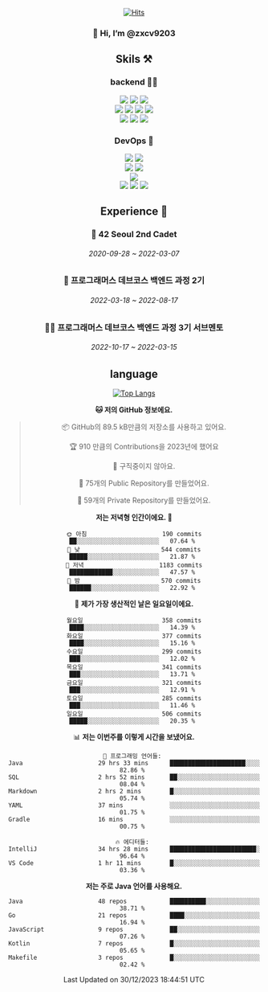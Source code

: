 <div align="center">

[![Hits](https://hits.seeyoufarm.com/api/count/incr/badge.svg?url=https%3A%2F%2Fgithub.com%2Fzxcv9203%2Fhit-counter&count_bg=%23FF7272&title_bg=%23324C2E&icon=codeigniter.svg&icon_color=%23DD5B5B&title=%EB%B0%A9%EB%AC%B8%EC%9E%90&edge_flat=false)](https://hits.seeyoufarm.com)
  
### 👋 Hi, I’m @zxcv9203

## Skils ⚒️
### backend 🧑‍💻
  
<img src="https://img.shields.io/badge/Java-FF6600?style=flat-square&logo=buymeacoffee&logoColor=white"/>
<img src="https://img.shields.io/badge/Go-0099FF?style=flat-square&logo=go&logoColor=white"/>
<img src="https://img.shields.io/badge/Kotlin-7F52FF?style=flat-square&logo=kotlin&logoColor=white"/>
  
  
<br />
  
<img src="https://img.shields.io/badge/Spring-339933?style=flat-square&logo=Spring&logoColor=white"/>
<img src="https://img.shields.io/badge/Spring Boot-339933?style=flat-square&logo=Spring Boot&logoColor=white"/>
<img src="https://img.shields.io/badge/Spring Security-339933?style=flat-square&logo=Spring Security&logoColor=white"/>
  
<img src="https://img.shields.io/badge/Spring Data JPA-339933?style=flat-square&logo=Hibernate&logoColor=white"/>

<br />
  
  <img src="https://img.shields.io/badge/mysql-0099FF?style=flat-square&logo=mysql&logoColor=white"/>
  <img src="https://img.shields.io/badge/mariadb-0099FF?style=flat-square&logo=mariadb&logoColor=white"/>
  <img src="https://img.shields.io/badge/mongoDB-47A248?style=flat-square&logo=mongodb&logoColor=white"/>
  
  
### DevOps 🚀
  
  <img src="https://img.shields.io/badge/docker-2496ED?style=flat-square&logo=docker&logoColor=white"/>
  <img src="https://img.shields.io/badge/kubernetes-326CE5?style=flat-square&logo=kubernetes&logoColor=white"/>
  
  <br />
  
  <img src="https://img.shields.io/badge/Github Actions-2088FF?style=flat-square&logo=githubactions&logoColor=white"/>
  <img src="https://img.shields.io/badge/Jenkins-D24939?style=flat-square&logo=jenkins&logoColor=white"/>
  
  
  <br />
  <img src="https://img.shields.io/badge/terraform-7B42BC?style=flat-square&logo=terraform&logoColor=white"/>
  
  <br />
  <img src="https://img.shields.io/badge/Amazon AWS-232F3E?style=flat-square&logo=Amazon AWS&logoColor=white"/>

  <img src="https://img.shields.io/badge/GCP-4285F4?style=flat-square&logo=googlecloud&logoColor=white"/>
  <img src="https://img.shields.io/badge/NCP-03C75A?style=flat-square&logo=naver&logoColor=white"/>
  
  
  
## Experience 🏃
  
### 🏫 42 Seoul 2nd Cadet
  ###### 2020-09-28 ~ 2022-03-07
  
### 🏫 프로그래머스 데브코스 백엔드 과정 2기 
  ###### 2022-03-18 ~ 2022-08-17
  
### 🧑‍🏫 프로그래머스 데브코스 백엔드 과정 3기 서브멘토 
  ###### 2022-10-17 ~ 2022-03-15

## language

[![Top Langs](https://github-readme-stats.vercel.app/api/top-langs/?username=zxcv9203&hide=html&exclude_repo=zxcv9203.github.io,golB&theme=grate-gatsby)](https://github.com/zxcv9203/github-readme-stats)
  
<!--START_SECTION:waka-->
**🐱 저의 GitHub 정보에요.** 

> 📦 GitHub의 89.5 kB만큼의 저장소를 사용하고 있어요. 
 > 
> 🏆 910 만큼의 Contributions을 2023년에 했어요
 > 
> 🚫 구직중이지 않아요.
 > 
> 📜 75개의 Public Repository를 만들었어요. 
 > 
> 🔑 59개의 Private Repository를 만들었어요. 
 > 
**저는 저녁형 인간이에요. 🦉** 

```text
🌞 아침                     190 commits         ██░░░░░░░░░░░░░░░░░░░░░░░   07.64 % 
🌆 낮　                     544 commits         █████░░░░░░░░░░░░░░░░░░░░   21.87 % 
🌃 저녁                     1183 commits        ████████████░░░░░░░░░░░░░   47.57 % 
🌙 밤　                     570 commits         ██████░░░░░░░░░░░░░░░░░░░   22.92 % 
```
📅 **제가 가장 생산적인 날은 일요일이에요.** 

```text
월요일                      358 commits         ████░░░░░░░░░░░░░░░░░░░░░   14.39 % 
화요일                      377 commits         ████░░░░░░░░░░░░░░░░░░░░░   15.16 % 
수요일                      299 commits         ███░░░░░░░░░░░░░░░░░░░░░░   12.02 % 
목요일                      341 commits         ███░░░░░░░░░░░░░░░░░░░░░░   13.71 % 
금요일                      321 commits         ███░░░░░░░░░░░░░░░░░░░░░░   12.91 % 
토요일                      285 commits         ███░░░░░░░░░░░░░░░░░░░░░░   11.46 % 
일요일                      506 commits         █████░░░░░░░░░░░░░░░░░░░░   20.35 % 
```


📊 **저는 이번주를 이렇게 시간을 보냈어요.** 

```text
💬 프로그래밍 언어들: 
Java                     29 hrs 33 mins      █████████████████████░░░░   82.86 % 
SQL                      2 hrs 52 mins       ██░░░░░░░░░░░░░░░░░░░░░░░   08.04 % 
Markdown                 2 hrs 2 mins        █░░░░░░░░░░░░░░░░░░░░░░░░   05.74 % 
YAML                     37 mins             ░░░░░░░░░░░░░░░░░░░░░░░░░   01.75 % 
Gradle                   16 mins             ░░░░░░░░░░░░░░░░░░░░░░░░░   00.75 % 

🔥 에디터들: 
IntelliJ                 34 hrs 28 mins      ████████████████████████░   96.64 % 
VS Code                  1 hr 11 mins        █░░░░░░░░░░░░░░░░░░░░░░░░   03.36 % 
```

**저는 주로 Java 언어를 사용해요.** 

```text
Java                     48 repos            ██████████░░░░░░░░░░░░░░░   38.71 % 
Go                       21 repos            ████░░░░░░░░░░░░░░░░░░░░░   16.94 % 
JavaScript               9 repos             ██░░░░░░░░░░░░░░░░░░░░░░░   07.26 % 
Kotlin                   7 repos             █░░░░░░░░░░░░░░░░░░░░░░░░   05.65 % 
Makefile                 3 repos             █░░░░░░░░░░░░░░░░░░░░░░░░   02.42 % 
```




 Last Updated on 30/12/2023 18:44:51 UTC
<!--END_SECTION:waka-->
  
</div>

